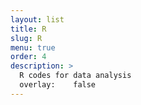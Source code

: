 ```yaml
---
layout: list
title: R
slug: R
menu: true
order: 4
description: >
  R codes for data analysis
  overlay:    false
---
```

